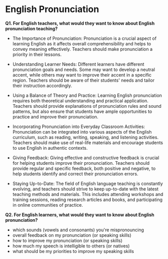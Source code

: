 # English Pronunciation

**Q1. For English teachers, what would they want to know about English pronunciation teaching?**  

+ The Importance of Pronunciation: Pronunciation is a crucial aspect of learning English as it affects overall comprehensibility and helps to convey meaning effectively. Teachers should make pronunciation a priority in their lessons.

+ Understanding Learner Needs: Different learners have different pronunciation goals and needs. Some may want to develop a neutral accent, while others may want to improve their accent in a specific region. Teachers should be aware of their students' needs and tailor their instruction accordingly.

+ Using a Balance of Theory and Practice: Learning English pronunciation requires both theoretical understanding and practical application. Teachers should provide explanations of pronunciation rules and sound patterns, but also ensure that students have ample opportunities to practice and improve their pronunciation.

+ Incorporating Pronunciation into Everyday Classroom Activities: Pronunciation can be integrated into various aspects of the English curriculum, such as reading, writing, speaking, and listening activities. Teachers should make use of real-life materials and encourage students to use English in authentic contexts.

+ Giving Feedback: Giving effective and constructive feedback is crucial for helping students improve their pronunciation. Teachers should provide regular and specific feedback, both positive and negative, to help students identify and correct their pronunciation errors.

+ Staying Up-to-Date: The field of English language teaching is constantly evolving, and teachers should strive to keep up-to-date with the latest teaching methods and materials. This includes attending workshops and training sessions, reading research articles and books, and participating in online communities of practice.

**Q2. For English learners, what would they want to know about English pronunciation?**  

+ which sounds (vowels and consonants) you're mispronouncing
+ overall feedback on my pronunciation (or speaking skills) 
+ how to improve my pronunciation (or speaking skills)
+ how much my speech is intelligible to others (or natives)
+ what should be my priorities to improve my speaking skills  


